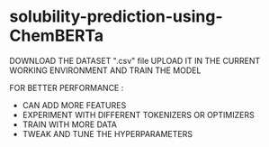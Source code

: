 # solubility-prediction-using-ChemBERTa


DOWNLOAD THE DATASET ".csv" file 
UPLOAD IT IN THE CURRENT WORKING ENVIRONMENT AND TRAIN THE MODEL 

FOR BETTER PERFORMANCE :

- CAN ADD MORE FEATURES 
- EXPERIMENT WITH DIFFERENT TOKENIZERS OR OPTIMIZERS 
- TRAIN WITH MORE DATA
- TWEAK AND TUNE THE HYPERPARAMETERS
